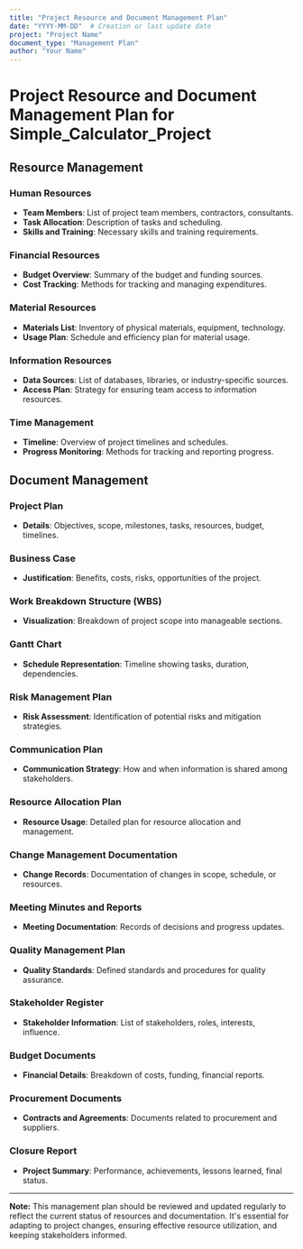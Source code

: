 ```yaml
---
title: "Project Resource and Document Management Plan"
date: "YYYY-MM-DD"  # Creation or last update date
project: "Project Name"
document_type: "Management Plan"
author: "Your Name"
---
```


# Project Resource and Document Management Plan for Simple_Calculator_Project

## Resource Management

### Human Resources

- **Team Members**: List of project team members, contractors, consultants.
- **Task Allocation**: Description of tasks and scheduling.
- **Skills and Training**: Necessary skills and training requirements.

### Financial Resources

- **Budget Overview**: Summary of the budget and funding sources.
- **Cost Tracking**: Methods for tracking and managing expenditures.

### Material Resources

- **Materials List**: Inventory of physical materials, equipment, technology.
- **Usage Plan**: Schedule and efficiency plan for material usage.

### Information Resources

- **Data Sources**: List of databases, libraries, or industry-specific sources.
- **Access Plan**: Strategy for ensuring team access to information resources.

### Time Management

- **Timeline**: Overview of project timelines and schedules.
- **Progress Monitoring**: Methods for tracking and reporting progress.

## Document Management

### Project Plan

- **Details**: Objectives, scope, milestones, tasks, resources, budget, timelines.

### Business Case

- **Justification**: Benefits, costs, risks, opportunities of the project.

### Work Breakdown Structure (WBS)

- **Visualization**: Breakdown of project scope into manageable sections.

### Gantt Chart

- **Schedule Representation**: Timeline showing tasks, duration, dependencies.

### Risk Management Plan

- **Risk Assessment**: Identification of potential risks and mitigation strategies.

### Communication Plan

- **Communication Strategy**: How and when information is shared among stakeholders.

### Resource Allocation Plan

- **Resource Usage**: Detailed plan for resource allocation and management.

### Change Management Documentation

- **Change Records**: Documentation of changes in scope, schedule, or resources.

### Meeting Minutes and Reports

- **Meeting Documentation**: Records of decisions and progress updates.

### Quality Management Plan

- **Quality Standards**: Defined standards and procedures for quality assurance.

### Stakeholder Register

- **Stakeholder Information**: List of stakeholders, roles, interests, influence.

### Budget Documents

- **Financial Details**: Breakdown of costs, funding, financial reports.

### Procurement Documents

- **Contracts and Agreements**: Documents related to procurement and suppliers.

### Closure Report

- **Project Summary**: Performance, achievements, lessons learned, final status.

---

**Note:** This management plan should be reviewed and updated regularly to reflect the current status of resources and documentation. It's essential for adapting to project changes, ensuring effective resource utilization, and keeping stakeholders informed.
